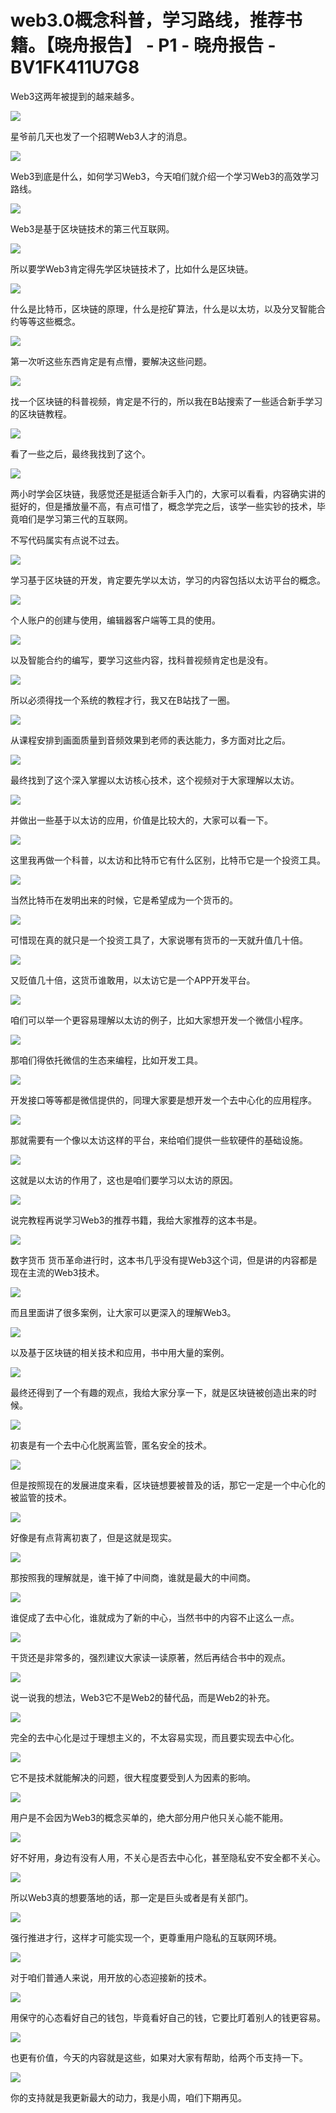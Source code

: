 # web3.0概念科普，学习路线，推荐书籍。【晓舟报告】 - P1 - 晓舟报告 - BV1FK411U7G8

Web3这两年被提到的越来越多。

![](img/e9e6814f3a65018e0792132c7671e039_1.png)

星爷前几天也发了一个招聘Web3人才的消息。

![](img/e9e6814f3a65018e0792132c7671e039_3.png)

Web3到底是什么，如何学习Web3，今天咱们就介绍一个学习Web3的高效学习路线。

![](img/e9e6814f3a65018e0792132c7671e039_5.png)

Web3是基于区块链技术的第三代互联网。

![](img/e9e6814f3a65018e0792132c7671e039_7.png)

所以要学Web3肯定得先学区块链技术了，比如什么是区块链。

![](img/e9e6814f3a65018e0792132c7671e039_9.png)

什么是比特币，区块链的原理，什么是挖矿算法，什么是以太坊，以及分叉智能合约等等这些概念。

![](img/e9e6814f3a65018e0792132c7671e039_11.png)

第一次听这些东西肯定是有点懵，要解决这些问题。

![](img/e9e6814f3a65018e0792132c7671e039_13.png)

找一个区块链的科普视频，肯定是不行的，所以我在B站搜索了一些适合新手学习的区块链教程。

![](img/e9e6814f3a65018e0792132c7671e039_15.png)

看了一些之后，最终我找到了这个。

![](img/e9e6814f3a65018e0792132c7671e039_17.png)

两小时学会区块链，我感觉还是挺适合新手入门的，大家可以看看，内容确实讲的挺好的，但是播放量不高，有点可惜了，概念学完之后，该学一些实钞的技术，毕竟咱们是学习第三代的互联网。

不写代码属实有点说不过去。

![](img/e9e6814f3a65018e0792132c7671e039_19.png)

学习基于区块链的开发，肯定要先学以太访，学习的内容包括以太访平台的概念。

![](img/e9e6814f3a65018e0792132c7671e039_21.png)

个人账户的创建与使用，编辑器客户端等工具的使用。

![](img/e9e6814f3a65018e0792132c7671e039_23.png)

以及智能合约的编写，要学习这些内容，找科普视频肯定也是没有。

![](img/e9e6814f3a65018e0792132c7671e039_25.png)

所以必须得找一个系统的教程才行，我又在B站找了一圈。

![](img/e9e6814f3a65018e0792132c7671e039_27.png)

从课程安排到画面质量到音频效果到老师的表达能力，多方面对比之后。

![](img/e9e6814f3a65018e0792132c7671e039_29.png)

最终找到了这个深入掌握以太访核心技术，这个视频对于大家理解以太访。

![](img/e9e6814f3a65018e0792132c7671e039_31.png)

并做出一些基于以太访的应用，价值是比较大的，大家可以看一下。

![](img/e9e6814f3a65018e0792132c7671e039_33.png)

这里我再做一个科普，以太访和比特币它有什么区别，比特币它是一个投资工具。

![](img/e9e6814f3a65018e0792132c7671e039_35.png)

当然比特币在发明出来的时候，它是希望成为一个货币的。

![](img/e9e6814f3a65018e0792132c7671e039_37.png)

可惜现在真的就只是一个投资工具了，大家说哪有货币的一天就升值几十倍。

![](img/e9e6814f3a65018e0792132c7671e039_39.png)

又贬值几十倍，这货币谁敢用，以太访它是一个APP开发平台。

![](img/e9e6814f3a65018e0792132c7671e039_41.png)

咱们可以举一个更容易理解以太访的例子，比如大家想开发一个微信小程序。

![](img/e9e6814f3a65018e0792132c7671e039_43.png)

那咱们得依托微信的生态来编程，比如开发工具。

![](img/e9e6814f3a65018e0792132c7671e039_45.png)

开发接口等等都是微信提供的，同理大家要是想开发一个去中心化的应用程序。

![](img/e9e6814f3a65018e0792132c7671e039_47.png)

那就需要有一个像以太访这样的平台，来给咱们提供一些软硬件的基础设施。

![](img/e9e6814f3a65018e0792132c7671e039_49.png)

这就是以太访的作用了，这也是咱们要学习以太访的原因。

![](img/e9e6814f3a65018e0792132c7671e039_51.png)

说完教程再说学习Web3的推荐书籍，我给大家推荐的这本书是。

![](img/e9e6814f3a65018e0792132c7671e039_53.png)

数字货币 货币革命进行时，这本书几乎没有提Web3这个词，但是讲的内容都是现在主流的Web3技术。

![](img/e9e6814f3a65018e0792132c7671e039_55.png)

而且里面讲了很多案例，让大家可以更深入的理解Web3。

![](img/e9e6814f3a65018e0792132c7671e039_57.png)

以及基于区块链的相关技术和应用，书中用大量的案例。

![](img/e9e6814f3a65018e0792132c7671e039_59.png)

最终还得到了一个有趣的观点，我给大家分享一下，就是区块链被创造出来的时候。

![](img/e9e6814f3a65018e0792132c7671e039_61.png)

初衷是有一个去中心化脱离监管，匿名安全的技术。

![](img/e9e6814f3a65018e0792132c7671e039_63.png)

但是按照现在的发展进度来看，区块链想要被普及的话，那它一定是一个中心化的被监管的技术。

![](img/e9e6814f3a65018e0792132c7671e039_65.png)

好像是有点背离初衷了，但是这就是现实。

![](img/e9e6814f3a65018e0792132c7671e039_67.png)

那按照我的理解就是，谁干掉了中间商，谁就是最大的中间商。

![](img/e9e6814f3a65018e0792132c7671e039_69.png)

谁促成了去中心化，谁就成为了新的中心，当然书中的内容不止这么一点。

![](img/e9e6814f3a65018e0792132c7671e039_71.png)

干货还是非常多的，强烈建议大家读一读原著，然后再结合书中的观点。

![](img/e9e6814f3a65018e0792132c7671e039_73.png)

说一说我的想法，Web3它不是Web2的替代品，而是Web2的补充。

![](img/e9e6814f3a65018e0792132c7671e039_75.png)

完全的去中心化是过于理想主义的，不太容易实现，而且要实现去中心化。

![](img/e9e6814f3a65018e0792132c7671e039_77.png)

它不是技术就能解决的问题，很大程度要受到人为因素的影响。

![](img/e9e6814f3a65018e0792132c7671e039_79.png)

用户是不会因为Web3的概念买单的，绝大部分用户他只关心能不能用。

![](img/e9e6814f3a65018e0792132c7671e039_81.png)

好不好用，身边有没有人用，不关心是否去中心化，甚至隐私安不安全都不关心。

![](img/e9e6814f3a65018e0792132c7671e039_83.png)

所以Web3真的想要落地的话，那一定是巨头或者是有关部门。

![](img/e9e6814f3a65018e0792132c7671e039_85.png)

强行推进才行，这样才可能实现一个，更尊重用户隐私的互联网环境。

![](img/e9e6814f3a65018e0792132c7671e039_87.png)

对于咱们普通人来说，用开放的心态迎接新的技术。

![](img/e9e6814f3a65018e0792132c7671e039_89.png)

用保守的心态看好自己的钱包，毕竟看好自己的钱，它要比盯着别人的钱更容易。

![](img/e9e6814f3a65018e0792132c7671e039_91.png)

也更有价值，今天的内容就是这些，如果对大家有帮助，给两个币支持一下。

![](img/e9e6814f3a65018e0792132c7671e039_93.png)

你的支持就是我更新最大的动力，我是小周，咱们下期再见。